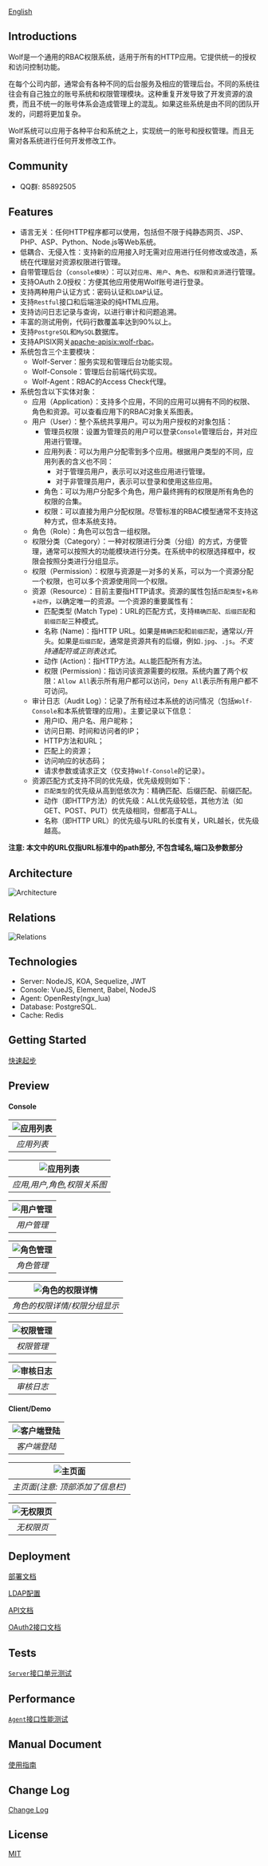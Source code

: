 [English](README.md)

## Introductions

Wolf是一个通用的RBAC权限系统，适用于所有的HTTP应用。它提供统一的授权和访问控制功能。

在每个公司内部，通常会有各种不同的后台服务及相应的管理后台。不同的系统往往会有自己独立的账号系统和权限管理模块。这种重复开发导致了开发资源的浪费，而且不统一的账号体系会造成管理上的混乱。如果这些系统是由不同的团队开发的，问题将更加复杂。

Wolf系统可以应用于各种平台和系统之上，实现统一的账号和授权管理。而且无需对各系统进行任何开发修改工作。

## Community

* QQ群: 85892505


## Features


* 语言无关：任何HTTP程序都可以使用，包括但不限于纯静态网页、JSP、PHP、ASP、Python、Node.js等Web系统。
* 低耦合、无侵入性：支持新的应用接入时无需对应用进行任何修改或改造，系统在代理层对资源权限进行管理。
* 自带管理后台（`console模块`）：可以对`应用`、`用户`、`角色`、`权限`和`资源`进行管理。
* 支持OAuth 2.0授权：方便其他应用使用Wolf账号进行登录。
* 支持两种用户认证方式：密码认证和`LDAP`认证。
* 支持`Restful`接口和后端渲染的纯HTML应用。
* 支持访问日志记录与查询，以进行审计和问题追溯。
* 丰富的测试用例，代码行数覆盖率达到90%以上。
* 支持`PostgreSQL`和`MySQL`数据库。
* 支持APISIX网关[apache-apisix:wolf-rbac](https://github.com/apache/apisix/blob/master/docs/zh/latest/plugins/wolf-rbac.md)。
* 系统包含三个主要模块：
  * Wolf-Server：服务实现和管理后台功能实现。
  * Wolf-Console：管理后台前端代码实现。
  * Wolf-Agent：RBAC的Access Check代理。
* 系统包含以下实体对象：
  * 应用（Application）：支持多个应用，不同的应用可以拥有不同的权限、角色和资源。可以查看应用下的RBAC对象关系图表。
  * 用户（User）：整个系统共享用户。可以为用户授权的对象包括：
    * 管理员权限：设置为管理员的用户可以登录`Console`管理后台，并对应用进行管理。
    * 应用列表：可以为用户分配零到多个应用。根据用户类型的不同，应用列表的含义也不同：
      * 对于管理员用户，表示可以对这些应用进行管理。
      * 对于非管理员用户，表示可以登录和使用这些应用。
    * 角色：可以为用户分配多个角色，用户最终拥有的权限是所有角色的权限的合集。
    * 权限：可以直接为用户分配权限。尽管标准的RBAC模型通常不支持这种方式，但本系统支持。
  * 角色（Role）：角色可以包含一组权限。
  * 权限分类（Category）：一种对权限进行分类（分组）的方式，方便管理，通常可以按照大的功能模块进行分类。在系统中的权限选择框中，权限会按照分类进行分组显示。
  * 权限（Permission）：权限与资源是一对多的关系，可以为一个资源分配一个权限，也可以多个资源使用同一个权限。
  * 资源（Resource）：目前主要指HTTP请求。资源的属性包括`匹配类型`+`名称`+`动作`，以确定唯一的资源。一个资源的重要属性有：
    * 匹配类型 (Match Type)：URL的匹配方式，支持`精确匹配`、`后缀匹配`和`前缀匹配`三种模式。
    * 名称 (Name)：指HTTP URL。如果是`精确匹配`和`前缀匹配`，通常以`/`开头。如果是`后缀匹配`，通常是资源共有的后缀，例如`.jpg`、`.js`。*不支持通配符或正则表达式*。
    * 动作 (Action)：指HTTP方法。`ALL`能匹配所有方法。
    * 权限 (Permission)：指访问该资源需要的权限。系统内置了两个权限：`Allow All`表示所有用户都可以访问，`Deny All`表示所有用户都不可访问。
  * 审计日志（Audit Log）：记录了所有经过本系统的访问情况（包括`Wolf-Console`和本系统管理的应用）。主要记录以下信息：
    * 用户ID、用户名、用户昵称；
    * 访问日期、时间和访问者的IP；
    * HTTP方法和URL；
    * 匹配上的资源；
    * 访问响应的状态码；
    * 请求参数或请求正文（仅支持`Wolf-Console`的记录）。
  * 资源匹配方式支持不同的优先级，优先级规则如下：
    * `匹配类型`的优先级从高到低依次为：精确匹配、后缀匹配、前缀匹配。
    * 动作（即HTTP方法）的优先级：ALL优先级较低，其他方法（如GET、POST、PUT）优先级相同，但都高于ALL。
    * 名称（即HTTP URL）的优先级与URL的长度有关，URL越长，优先级越高。

**注意: 本文中的URL仅指URL标准中的path部分, 不包含域名,端口及参数部分**


## Architecture

![Architecture](./docs/imgs/architecture.png)



## Relations

![Relations](./docs/imgs/data-model.png)


## Technologies

* Server: NodeJS, KOA, Sequelize, JWT
* Console: VueJS, Element, Babel, NodeJS
* Agent: OpenResty(ngx_lua)
* Database: PostgreSQL.
* Cache: Redis


## Getting Started

[快速起步](./quick-start-with-docker/README-CN.md)



##  Preview

#### Console

| ![应用列表](./docs/imgs/screenshot/console/application.png) |
|:--:|
| *应用列表* |

| ![应用列表](./docs/imgs/screenshot/console/application-diagram.png) |
|:--:|
| *应用,用户,角色,权限关系图* |


| ![用户管理](./docs/imgs/screenshot/console/user.png) |
|:--:|
| *用户管理* |

| ![角色管理](./docs/imgs/screenshot/console/role.png) |
|:--:|
| *角色管理* |

| ![角色的权限详情](./docs/imgs/screenshot/console/permission-detail.png) |
|:--:|
| *角色的权限详情/权限分组显示* |

| ![权限管理](./docs/imgs/screenshot/console/permission.png) |
|:--:|
| *权限管理* |

| ![审核日志](./docs/imgs/screenshot/console/audit-log.png) |
|:--:|
| *审核日志* |



#### Client/Demo

| ![客户端登陆](./docs/imgs/screenshot/client/login.png) |
|:--:|
| *客户端登陆* |

| ![主页面](./docs/imgs/screenshot/client/main.png) |
|:--:|
| *主页面(注意: 顶部添加了信息栏)* |

| ![无权限页](./docs/imgs/screenshot/client/no-permission.png) |
|:--:|
| *无权限页* |



## Deployment

[部署文档](./docs/deploy-cn.md)

[LDAP配置](./docs/ldap-config-cn.md)

[API文档](./docs/admin-api-cn.md)

[OAuth2接口文档](./docs/admin-api-oauth2.0-cn.md)


## Tests

[`Server`接口单元测试](./docs/unittest-cn.md)

## Performance

[`Agent`接口性能测试](./docs/perf-cn.md)


## Manual Document

[使用指南](./docs/usage.md)


## Change Log

[Change Log](./ChangeLog.md)

## License

[MIT](./LICENSE)


